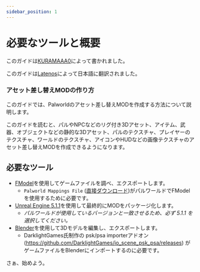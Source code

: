 ```yaml
---
sidebar_position: 1
---
```


# 必要なツールと概要

このガイドは[KURAMAAA0](https://github.com/KURAMAAA0/PalModding)によって書かれました。

このガイドは[Latenos](https://github.com/Latenos/PalWorldModDocs)によって日本語に翻訳されました。

### アセット差し替えMODの作り方

このガイドでは、Palworldのアセット差し替えMODを作成する方法について説明します。

このガイドを読むと、パルやNPCなどのリグ付き3Dアセット、アイテム、武器、オブジェクトなどの静的な3Dアセット、パルのテクスチャ、プレイヤーのテクスチャ、ワールドのテクスチャ、アイコンやHUDなどの画像テクスチャのアセット差し替えMODを作成できるようになります。

## 必要なツール

- [FModel](https://fmodel.app/)を使用してゲームファイルを調べ、エクスポートします。
    - `Palworld Mappings File` ([直接ダウンロード](https://github.com/KURAMAAA0/PalModding/raw/main/Assset%20Swap%20Guide/Mappings.usmap "直接ダウンロード"))がパルワールドでFModelを使用するために必要です。
- [Unreal Engine 5.1.1](https://www.unrealengine.com/en-US/download)を使用して最終的にMODをパッケージ化します。
  - *パルワールドが使用しているバージョンと一致させるため、必ず 5.1.1 を選択してください。*
- [Blender](https://www.blender.org/download/)を使用して3Dモデルを編集し、エクスポートします。
  - DarklightGames氏制作の psk/psa importerアドオン (https://github.com/DarklightGames/io_scene_psk_psa/releases) がゲームファイルをBlenderにインポートするのに必要です。

さぁ、始めよう。
